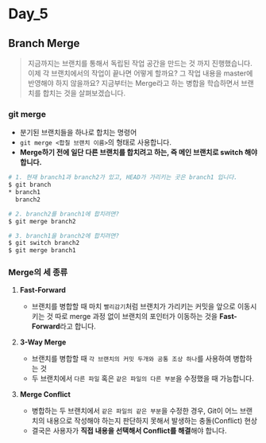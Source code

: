 # Day_5

## Branch Merge
>지금까지는 브랜치를 통해서 독립된 작업 공간을 만드는 것 까지 진행했습니다.
이제 각 브랜치에서의 작업이 끝나면 어떻게 할까요? 
그 작업 내용을 master에 반영해야 하지 않을까요?
지금부터는 Merge라고 하는 병합을 학습하면서 브랜치를 합치는 것을 살펴보겠습니다.

### git merge
- 분기된 브랜치들을 하나로 합치는 명령어
- `git merge <합칠 브랜치 이름>`의 형태로 사용합니다.
- **Merge하기 전에 일단 다른 브랜치를 합치려고 하는, 즉 메인 브랜치로 switch 해야합니다.**

```bash
# 1. 현재 branch1과 branch2가 있고, HEAD가 가리키는 곳은 branch1 입니다.
$ git branch
* branch1
  branch2

# 2. branch2를 branch1에 합치려면?
$ git merge branch2

# 3. branch1을 branch2에 합치려면?
$ git switch branch2
$ git merge branch1
```

### Merge의 세 종류

1. **Fast-Forward**
    - 브랜치를 병합할 때 마치 `빨리감기`처럼 브랜치가 가리키는 커밋을 앞으로 이동시키는 것
    따로 merge 과정 없이 브랜치의 포인터가 이동하는 것을 **Fast-Forward**라고 합니다.

2. **3-Way Merge**
    - 브랜치를 병합할 때 `각 브랜치의 커밋 두개와 공통 조상 하나`를 사용하여 병합하는 것
    - 두 브랜치에서 `다른 파일` 혹은 `같은 파일의 다른 부분`을 수정했을 때 가능합니다.

3. **Merge Conflict**
    - 병합하는 두 브랜치에서 `같은 파일의 같은 부분`을 수정한 경우, Git이 어느 브랜치의 내용으로 작성해야 하는지 판단하지 못해서 발생하는 충돌(Conflict) 현상
    - 결국은 사용자가 **직접 내용을 선택해서 Conflict를 해결**해야 합니다.
